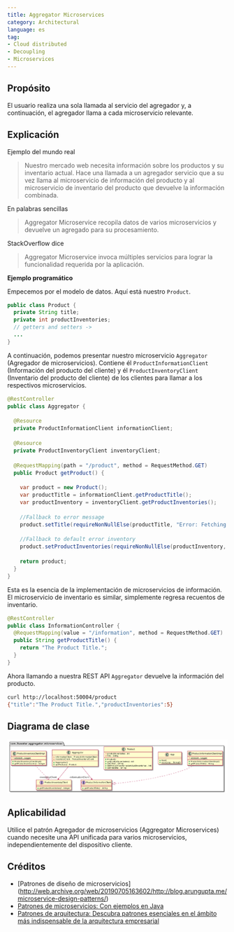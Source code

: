 ```yaml
---
title: Aggregator Microservices
category: Architectural
language: es
tag:
- Cloud distributed
- Decoupling
- Microservices
---
```


## Propósito

El usuario realiza una sola llamada al servicio del agregador y, a continuación, el agregador llama a cada microservicio relevante.

## Explicación

Ejemplo del mundo real

> Nuestro mercado web necesita información sobre los productos y su inventario actual. Hace una llamada a un agregador
> servicio que a su vez llama al microservicio de información del producto y al microservicio de inventario del producto que devuelve la
> información combinada.

En palabras sencillas

> Aggregator Microservice recopila datos de varios microservicios y devuelve un agregado para su procesamiento.

StackOverflow dice

> Aggregator Microservice invoca múltiples servicios para lograr la funcionalidad requerida por la aplicación.

**Ejemplo programático**

Empecemos por el modelo de datos. Aquí está nuestro `Product`.

```java
public class Product {
  private String title;
  private int productInventories;
  // getters and setters ->
  ...
}
```

A continuación, podemos presentar nuestro microservicio `Aggregator` (Agregador de microservicios). Contiene él `ProductInformationClient` (Información del producto del cliente) y él
`ProductInventoryClient` (Inventario del producto del cliente) de los clientes para llamar a los respectivos microservicios.

```java
@RestController
public class Aggregator {

  @Resource
  private ProductInformationClient informationClient;

  @Resource
  private ProductInventoryClient inventoryClient;

  @RequestMapping(path = "/product", method = RequestMethod.GET)
  public Product getProduct() {

    var product = new Product();
    var productTitle = informationClient.getProductTitle();
    var productInventory = inventoryClient.getProductInventories();

    //Fallback to error message
    product.setTitle(requireNonNullElse(productTitle, "Error: Fetching Product Title Failed"));

    //Fallback to default error inventory
    product.setProductInventories(requireNonNullElse(productInventory, -1));

    return product;
  }
}
```

Esta es la esencia de la implementación de microservicios de información. El microservicio de inventario es similar, simplemente regresa
recuentos de inventario.

```java
@RestController
public class InformationController {
  @RequestMapping(value = "/information", method = RequestMethod.GET)
  public String getProductTitle() {
    return "The Product Title.";
  }
}
```

Ahora llamando a nuestra REST API `Aggregator` devuelve la información del producto.

```bash
curl http://localhost:50004/product
{"title":"The Product Title.","productInventories":5}
```

## Diagrama de clase

![alt text](./aggregator-service/etc/aggregator-service.png "Aggregator Microservice")

## Aplicabilidad

Utilice el patrón Agregador de microservicios (Aggregator Microservices) cuando necesite una API unificada para varios microservicios, independientemente del dispositivo cliente.

## Créditos

* [Patrones de diseño de microservicios] (http://web.archive.org/web/20190705163602/http://blog.arungupta.me/microservice-design-patterns/)
* [Patrones de microservicios: Con ejemplos en Java](https://www.amazon.com/gp/product/1617294543/ref=as_li_qf_asin_il_tl?ie=UTF8&tag=javadesignpat-20&creative=9325&linkCode=as2&creativeASIN=1617294543&linkId=8b4e570267bc5fb8b8189917b461dc60)
* [Patrones de arquitectura: Descubra patrones esenciales en el ámbito más indispensable de la arquitectura empresarial](https://www.amazon.com/gp/product/B077T7V8RC/ref=as_li_qf_asin_il_tl?ie=UTF8&tag=javadesignpat-20&creative=9325&linkCode=as2&creativeASIN=B077T7V8RC&linkId=c34d204bfe1b277914b420189f09c1a4)
